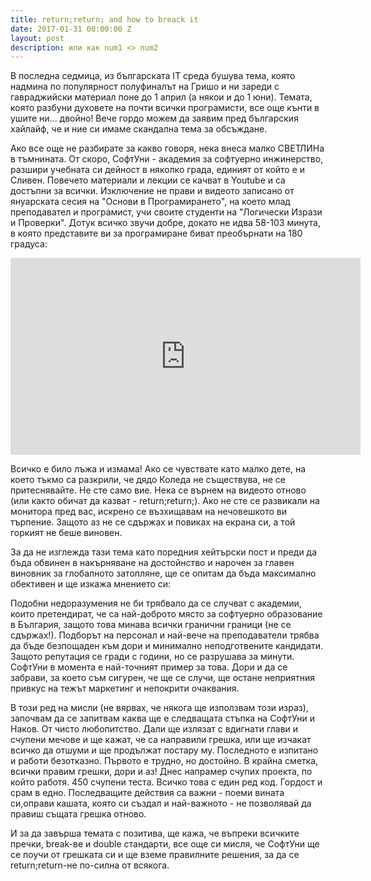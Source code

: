 ```yaml
---
title: return;return; and how to breack it
date: 2017-01-31 00:00:00 Z
layout: post
description: или как num1 <> num2
---
```


В последна седмица, из българската IT среда бушува тема, която надмина по популярност полуфиналът на Гришо и ни зареди с гавраджийски материал поне до 1 април (а някои и до 1 юни). Темата, която разбуни духовете на почти всички програмисти, все още кънти в ушите ни... двойно! Вече гордо можем да заявим пред българския хайлайф, че и ние си имаме скандална тема за обсъждане.

Ако все още не разбирате за какво говоря, нека внеса малко СВЕТЛИНа в тъмнината. От скоро, СофтУни - академия за софтуерно инжинерство, разшири учебната си дейност в няколко града, единият от който е и Сливен. Повечето материали и лекции се качват в Youtube и са достъпни за всички. Изключение не прави и видеото записано от януарската сесия на "Основи в Програмиранетo", на което млад преподавател и програмист, учи своите студенти на "Логически Изрази и Проверки". Дотук всичко звучи добре, докато не идва 58-103 минута, в която представите ви за програмиране биват преобърнати на 180 градуса:

<iframe width="560" height="315" src="https://www.youtube.com/embed/d6z_sfYYClY?rel=0" frameborder="0" allowfullscreen></iframe>

Всичко е било лъжа и измама! Ако се чувствате като малко дете, на което тъкмо са разкрили, че дядо Коледа не съществува, не се притеснявайте. Не сте само вие. Нека се върнем на видеото отново (или както обичат да казват - return;return;). Ако не сте се развикали на монитора пред вас, искрено се възхищавам на нечовешкото ви търпение. Защото аз не се сдържах и повиках на екрана си, а той горкият не беше виновен.

За да не изглежда тази тема като поредния хейтърски пост и преди да бъда обвинен в накърняване на достойнство и нарочен за главен виновник за глобалното затопляне, ще се опитам да бъда максимално обективен и ще изкажа мнението си:

Подобни недоразумения не би трябвало да се случват с академии, които претендират, че са най-доброто място за софтуерно образование в България, защото това минава всички гранични граници (не се сдържах!). Подборът на персонал и най-вече на преподаватели трябва да бъде безпощаден към дори и минимално неподготвените кандидати. Защото репутация се гради с години, но се разрушава за минути. СофтУни в момента е най-точният пример за това. Дори и да се забрави, за което съм сигурен, че ще се случи, ще остане неприятния привкус на тежът маркетинг и непокрити очаквания.

В този ред на мисли (не вярвах, че някога ще използвам този израз), започвам да се запитвам каква ще е следващата стъпка на СофтУни и Наков. От чисто любопитство. Дали ще излязат с вдигнати глави и счупени мечове и ще кажат, че са направили грешка, или ще изчакат всичко да отшуми и ще продължат постару му. Последното е изпитано и работи безотказно. Първото е трудно, но достойно. В крайна сметка, всички правим грешки, дори и аз! Днес напрамер счупих проекта, по който работя. 450 счупени теста. Всичко това с един ред код. Гордост и срам в едно. Последващите действия са важни - поеми вината си,оправи кашата, която си създал и най-важното - не позволявай да правиш същата грешка отново.

И за да завърша темата с позитива, ще кажа, че въпреки всичките пречки, break-ве и double стандарти, все още си мисля, че СофтУни ще се поучи от грешката си и ще вземе правилните решения, за да се return;return-не по-силна от всякога.



